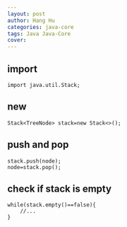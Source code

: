 ```yaml
---
layout: post
author: Hang Hu
categories: java-core
tags: Java Java-Core 
cover: 
---
```


## import

```
import java.util.Stack;
```


## new


```
Stack<TreeNode> stack=new Stack<>();
```


## push and pop


```
stack.push(node);
node=stack.pop();
```


## check if stack is empty


```
while(stack.empty()==false){
    //...
}
```
